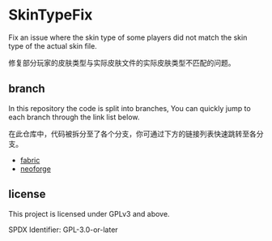 # SkinTypeFix

Fix an issue where the skin type of some players did not match the skin type of the actual skin file.

修复部分玩家的皮肤类型与实际皮肤文件的实际皮肤类型不匹配的问题。

## branch

In this repository the code is split into branches, You can quickly jump to each branch through the link list below.

在此仓库中，代码被拆分至了各个分支，你可通过下方的链接列表快速跳转至各分支。

* [fabric](https://github.com/Puqns67/SkinTypeFix/tree/fabric)
* [neoforge](https://github.com/Puqns67/SkinTypeFix/tree/neoforge)

## license

This project is licensed under GPLv3 and above.

SPDX Identifier: GPL-3.0-or-later
